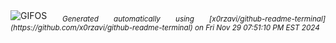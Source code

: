 <div align="justify">
<picture>
    <source media="(prefers-color-scheme: dark)" srcset="https://i.ibb.co/y8c58Pk/output-gif.gif">
    <source media="(prefers-color-scheme: light)" srcset="https://i.ibb.co/y8c58Pk/output-gif.gif">
    <img alt="GIFOS" src="https://i.ibb.co/y8c58Pk/output-gif.gif">
</picture>
<sub><i>Generated automatically using [x0rzavi/github-readme-terminal](https://github.com/x0rzavi/github-readme-terminal) on Fri Nov 29 07:51:10 PM EST 2024</i></sub>
</div>

<!--  -->